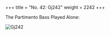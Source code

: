 +++
title = "No. 42: Gj242"
weight = 2242
+++

The Partimento Bass Played Alone:

![Gj242](/img/042DurNum.jpg)
